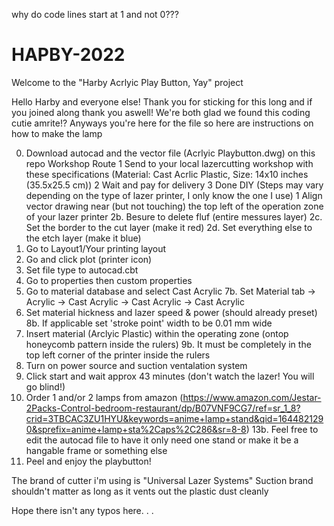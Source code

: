 why do code lines start at 1 and not 0???

# HAPBY-2022
Welcome to the "Harby Acrlyic Play Button, Yay" project 

Hello Harby and everyone else! Thank you for sticking for this long and if you joined along thank you aswell! We're both glad we found this coding cutie amrite!?
Anyways you're here for the file so here are instructions on how to make the lamp

0. Download autocad and the vector file (Acrlyic Playbutton.dwg) on this repo
    Workshop Route
        1 Send to your local lazercutting workshop with these specifications (Material: Cast Acrlic Plastic, Size: 14x10 inches (35.5x25.5 cm))
        2 Wait and pay for delivery 
        3 Done
    DIY (Steps may vary depending on the type of lazer printer, I only know the one I use)
1 Align vector drawing near (but not touching) the top left of the operation zone of your lazer printer
    2b. Besure to delete fluf (entire messures layer)
    2c. Set the border to the cut layer (make it red)
    2d. Set everything else to the etch layer (make it blue)
3. Go to Layout1/Your printing layout
4. Go and click plot (printer icon)
5. Set file type to autocad.cbt
6. Go to properties then custom properties
7. Go to material database and select Cast Acrylic
    7b. Set Material tab -> Acrylic -> Cast Acrylic -> Cast Acrylic -> Cast Acrylic
8. Set material hickness and lazer speed & power (should already preset)
    8b. If applicable set 'stroke point' width to be 0.01 mm wide
9. Insert material (Arclyic Plastic) within the operating zone (ontop honeycomb pattern inside the rulers)
    9b. It must be completely in the top left corner of the printer inside the rulers
10. Turn on power source and suction ventalation system
11. Click start and wait approx 43 minutes (don't watch the lazer! You will go blind!)
13. Order 1 and/or 2 lamps from amazon (https://www.amazon.com/Jestar-2Packs-Control-bedroom-restaurant/dp/B07VNF9CG7/ref=sr_1_8?crid=3TBCAC3ZU1HYU&keywords=anime+lamp+stand&qid=1644821290&sprefix=anime+lamp+sta%2Caps%2C286&sr=8-8)
    13b. Feel free to edit the autocad file to have it only need one stand or make it be a hangable frame or something else
14. Peel and enjoy the playbutton!
    
The brand of cutter i'm using is  "Universal Lazer Systems"
Suction brand shouldn't matter as long as it vents out the plastic dust cleanly

Hope there isn't any typos here. . .
